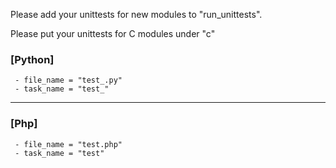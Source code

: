 Please add your unittests for new modules to "run_unittests".

Please put your unittests for C modules under "c"

### [Python]
```Defintion
 - file_name = "test_.py"
 - task_name = "test_"
```

----

### [Php]
```Defintion
 - file_name = "test.php"
 - task_name = "test"
```
